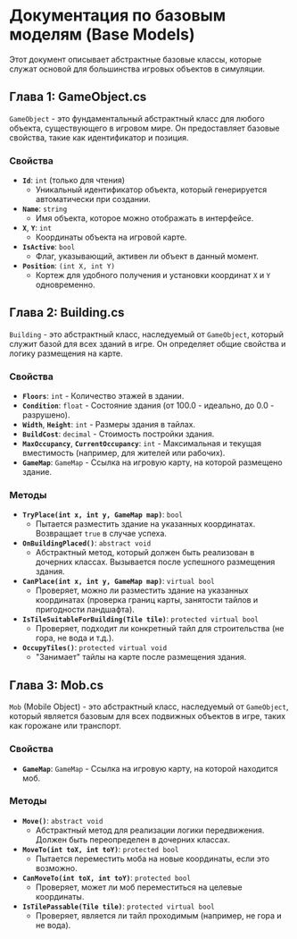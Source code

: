 # Документация по базовым моделям (Base Models)

Этот документ описывает абстрактные базовые классы, которые служат основой для большинства игровых объектов в симуляции.

## Глава 1: GameObject.cs

`GameObject` - это фундаментальный абстрактный класс для любого объекта, существующего в игровом мире. Он предоставляет базовые свойства, такие как идентификатор и позиция.

### Свойства

- **`Id`**: `int` (только для чтения)
  - Уникальный идентификатор объекта, который генерируется автоматически при создании.
- **`Name`**: `string`
  - Имя объекта, которое можно отображать в интерфейсе.
- **`X`**, **`Y`**: `int`
  - Координаты объекта на игровой карте.
- **`IsActive`**: `bool`
  - Флаг, указывающий, активен ли объект в данный момент.
- **`Position`**: `(int X, int Y)`
  - Кортеж для удобного получения и установки координат `X` и `Y` одновременно.

## Глава 2: Building.cs

`Building` - это абстрактный класс, наследуемый от `GameObject`, который служит базой для всех зданий в игре. Он определяет общие свойства и логику размещения на карте.

### Свойства

- **`Floors`**: `int` - Количество этажей в здании.
- **`Condition`**: `float` - Состояние здания (от 100.0 - идеально, до 0.0 - разрушено).
- **`Width`**, **`Height`**: `int` - Размеры здания в тайлах.
- **`BuildCost`**: `decimal` - Стоимость постройки здания.
- **`MaxOccupancy`**, **`CurrentOccupancy`**: `int` - Максимальная и текущая вместимость (например, для жителей или рабочих).
- **`GameMap`**: `GameMap` - Ссылка на игровую карту, на которой размещено здание.

### Методы

- **`TryPlace(int x, int y, GameMap map)`**: `bool`
  - Пытается разместить здание на указанных координатах. Возвращает `true` в случае успеха.
- **`OnBuildingPlaced()`**: `abstract void`
  - Абстрактный метод, который должен быть реализован в дочерних классах. Вызывается после успешного размещения здания.
- **`CanPlace(int x, int y, GameMap map)`**: `virtual bool`
  - Проверяет, можно ли разместить здание на указанных координатах (проверка границ карты, занятости тайлов и пригодности ландшафта).
- **`IsTileSuitableForBuilding(Tile tile)`**: `protected virtual bool`
  - Проверяет, подходит ли конкретный тайл для строительства (не гора, не вода и т.д.).
- **`OccupyTiles()`**: `protected virtual void`
  - "Занимает" тайлы на карте после размещения здания.

## Глава 3: Mob.cs

`Mob` (Mobile Object) - это абстрактный класс, наследуемый от `GameObject`, который является базовым для всех подвижных объектов в игре, таких как горожане или транспорт.

### Свойства

- **`GameMap`**: `GameMap` - Ссылка на игровую карту, на которой находится моб.

### Методы

- **`Move()`**: `abstract void`
  - Абстрактный метод для реализации логики передвижения. Должен быть переопределен в дочерних классах.
- **`MoveTo(int toX, int toY)`**: `protected bool`
  - Пытается переместить моба на новые координаты, если это возможно.
- **`CanMoveTo(int toX, int toY)`**: `protected bool`
  - Проверяет, может ли моб переместиться на целевые координаты.
- **`IsTilePassable(Tile tile)`**: `protected virtual bool`
  - Проверяет, является ли тайл проходимым (например, не гора и не вода).